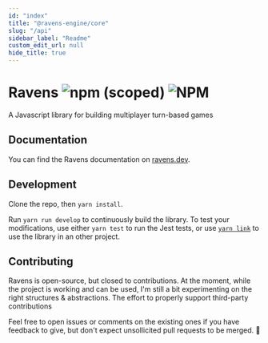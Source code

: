 ```yaml
---
id: "index"
title: "@ravens-engine/core"
slug: "/api"
sidebar_label: "Readme"
custom_edit_url: null
hide_title: true
---
```


# Ravens ![npm (scoped)](https://img.shields.io/npm/v/@ravens-engine/core) ![NPM](https://img.shields.io/npm/l/@ravens-engine/core)

A Javascript library for building multiplayer turn-based games

## Documentation

You can find the Ravens documentation on [ravens.dev](https://ravens.dev).

## Development

Clone the repo, then `yarn install`.

Run `yarn run develop` to continuously build the library. To test your modifications, use either `yarn test` to run the Jest tests, or use [`yarn link`](https://classic.yarnpkg.com/en/docs/cli/link/) to use the library in an other project.

## Contributing

Ravens is open-source, but closed to contributions. At the moment, while the project is working and can be used, I'm still a bit experimenting on the right structures & abstractions. The effort to properly support third-party contributions

Feel free to open issues or comments on the existing ones if you have feedback to give, but don't expect unsollicited pull requests to be merged. 🙂
